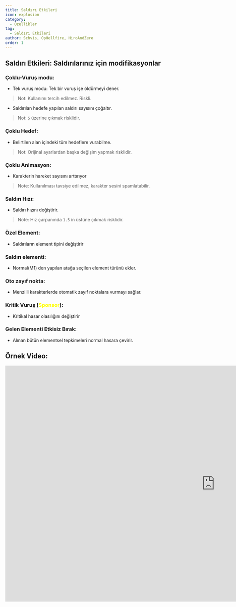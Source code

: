 ```yaml
---
title: Saldırı Etkileri
icon: explosion
category:
  - Özellikler
tag:
  - Saldırı Etkileri
author: Schvis, OpHellfire, HiroAndZero
order: 1
---
```


## Saldırı Etkileri: Saldırılarınız için modifikasyonlar

### Çoklu-Vuruş modu:
- Tek vuruş modu: Tek bir vuruş işe öldürmeyi dener.
> Not: Kullanımı tercih edilmez. Riskli.
- Saldırılan hedefe yapılan saldırı sayısını çoğaltır.
> Not: `5` üzerine çıkmak risklidir.
### Çoklu Hedef:
- Belirtilen alan içindeki tüm hedeflere vurabilme.
> Not: Orijinal ayarlardan başka değişim yapmak risklidir.
### Çoklu Animasyon:
- Karakterin hareket sayısını arttırıyor
> Note: Kullanılması tavsiye edilmez, karakter sesini spamlatabilir.
### Saldırı Hızı:
- Saldırı hızını değiştirir.
> Note: Hız çarpanında `1.5` in üstüne çıkmak risklidir.
### Özel Element:
- Saldırıların element tipini değiştirir
### Saldırı elementi:
- Normal(M1) den yapılan atağa seçilen element türünü ekler.
### Oto zayıf nokta:
- Menzilli karakterlerde otomatik zayıf noktalara vurmayı sağlar.
### Kritik Vuruş (<span style='color:yellow;'>Sponsor</span>):
- Kritikal hasar olasılığını değiştirir
### Gelen Elementi Etkisiz Bırak:
- Alınan bütün elementsel tepkimeleri normal hasara çevirir.

## Örnek Video:

<div class="iframe-container"><iframe width="1328" height="747" src="https://www.youtube.com/embed/pSAxKoneT64?list=PL5eI1Tb64p56g27qfYk7VuFTz4FK6YrKa" title="Multi-Instance V (Updated)" frameborder="0" allow="accelerometer; autoplay; clipboard-write; encrypted-media; gyroscope; picture-in-picture; web-share" referrerpolicy="strict-origin-when-cross-origin" allowfullscreen></iframe></div>

